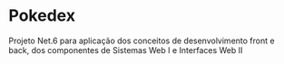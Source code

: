# Pokedex
Projeto Net.6 para aplicação dos conceitos de desenvolvimento front e back, dos componentes de Sistemas Web I e Interfaces Web II

